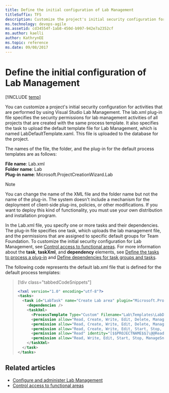 ```yaml
---
title: Define the initial configuration of Lab Management 
titleSuffix: TFS
description: Customize the project's initial security configuration for Lab Management and Team Foundation Server
ms.technology: devops-agile
ms.assetid: cd34554f-1ab8-450d-b997-942e7a2352cf
ms.author: kaelli
author: KathrynEE
ms.topic: reference
ms.date: 09/08/2017
---
```


# Define the initial configuration of Lab Management

[!INCLUDE [temp](../../includes/customization-phase-0-and-1-plus-version-header.md)]

You can customize a project's initial security configuration for activities that are performed by using Visual Studio Lab Management. The lab.xml plug-in file specifies the security permissions for lab management activities of all projects that are created with the same process template. It also specifies the task to upload the default template file for Lab Management, which is named LabDefaultTemplate.xaml. This file is uploaded to the database for the project.

The names of the file, the folder, and the plug-in for the default process templates are as follows:  

**File name**: Lab.xml  
**Folder name**: Lab  
**Plug-in name**: Microsoft.ProjectCreationWizard.Lab

> [!NOTE]  
>  You can change the name of the XML file and the folder name but not the name of the plug-in. The system doesn't include a mechanism for the deployment of client-side plug-ins, policies, or other modifications. If you want to deploy this kind of functionality, you must use your own distribution and installation program.

In the Lab.xml file, you specify one or more tasks and their dependencies. The plug-in file specifies one task, which uploads the lab management file, and the permissions that are assigned to specific default groups for Team Foundation. To customize the initial security configuration for Lab Management, see [Control access to functional areas](control-access-to-functional-areas.md). For more information about the **task**, **taskXml**, and **dependency** elements, see [Define the tasks to process a plug-in](define-tasks-to-process-a-plug-in.md) and [Define dependencies for task groups and tasks](define-dependencies-plug-ins-groups-tasks.md).

The following code represents the default lab.xml file that is defined for the default process templates:

> [!div class="tabbedCodeSnippets"]
>
> ```XML
> <?xml version="1.0" encoding="utf-8"?>  
> <tasks>  
>   <task id="LabTask" name="Create Lab area" plugin="Microsoft.ProjectCreationWizard.Lab" completionMessage="Lab Task completed.">  
>     <dependencies />  
>     <taskXml>  
>       <ProcessTemplate Type="Custom" Filename="Lab\Templates\LabDefaultTemplate.xaml" Description="This is the default Lab process template for this Team Project." ServerPath="$/$$PROJECTNAME$$/BuildProcessTemplates" />  
>       <permission allow="Read, Create, Write, Edit, Delete, ManagePermissions, ManageChildPermissions, Start, Stop, ManageSnapshots, Pause, ManageLocation, DeleteLocation" identity="$$PROJECTCOLLECTIONADMINGROUP$$" />  
>       <permission allow="Read, Create, Write, Edit, Delete, ManageChildPermissions, Start, Stop, ManageSnapshots, Pause, ManageLocation, DeleteLocation" identity="[$$PROJECTNAME$$]\$$PROJECTADMINGROUP$$" />  
>       <permission allow="Read, Create, Write, Edit, Start, Stop, ManageSnapshots, Pause" identity="[$$PROJECTNAME$$]\@@Contributors@@" />  
>       <permission allow="Read" identity="[$$PROJECTNAME$$]\@@Readers@@" />  
>       <permission allow="Read, Write, Edit, Start, Stop, ManageSnapshots, Pause" identity="$$BUILDSERVICEGROUP$$" />  
>     </taskXml>  
>   </task>  
> </tasks>  
> ```

## Related articles

* [Configure and administer Lab Management](https://msdn.microsoft.com/library/dd936084.aspx)
* [Control access to functional areas](control-access-to-functional-areas.md)
